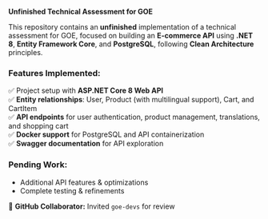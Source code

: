 **Unfinished Technical Assessment for GOE**  

This repository contains an **unfinished** implementation of a technical assessment for GOE, focused on building an **E-commerce API** using **.NET 8**, **Entity Framework Core**, and **PostgreSQL**, following **Clean Architecture** principles.  

### Features Implemented:  
✅ Project setup with **ASP.NET Core 8 Web API**  
✅ **Entity relationships**: User, Product (with multilingual support), Cart, and CartItem  
✅ **API endpoints** for user authentication, product management, translations, and shopping cart  
✅ **Docker support** for PostgreSQL and API containerization  
✅ **Swagger documentation** for API exploration  

### Pending Work:  
- Additional API features & optimizations  
- Complete testing & refinements  

📌 **GitHub Collaborator:** Invited `goe-devs` for review  
